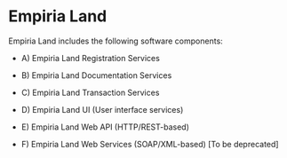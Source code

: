 ﻿Empiria Land
============

Empiria Land includes the following software components:

* A) Empiria Land Registration Services
* B) Empiria Land Documentation Services
* C) Empiria Land Transaction Services
* D) Empiria Land UI (User interface services)
* E) Empiria Land Web API (HTTP/REST-based)

* F) Empiria Land Web Services (SOAP/XML-based) [To be deprecated]
